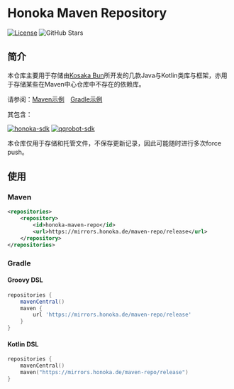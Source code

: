 # Honoka Maven Repository
[![License](https://img.shields.io/github/license/honoka-studio/maven-repo?label=License&color=blue&logo=Github)](https://github.com/honoka-studio/maven-repo/blob/master/LICENSE)
![GitHub Stars](https://img.shields.io/github/stars/honoka-studio/maven-repo?label=Stars&logo=GitHub&style=flat)

## 简介
本仓库主要用于存储由[Kosaka Bun](https://github.com/kosaka-bun)所开发的几款Java与Kotlin类库与框架，亦用于存储某些在Maven中心仓库中不存在的依赖库。

请参阅：[Maven示例](https://github.com/honoka-studio/maven-repo/tree/master/example/maven)&emsp;[Gradle示例](https://github.com/honoka-studio/maven-repo/tree/master/example/gradle)

其包含：

[![honoka-sdk](https://github-readme-stats.vercel.app/api/pin/?username=kosaka-bun&repo=honoka-sdk)](https://github.com/kosaka-bun/honoka-sdk)
[![qqrobot-sdk](https://github-readme-stats.vercel.app/api/pin/?username=kosaka-bun&repo=qqrobot-sdk)](https://github.com/kosaka-bun/qqrobot-sdk)

本仓库仅用于存储和托管文件，不保存更新记录，因此可能随时进行多次force push。

## 使用
### Maven
```xml
<repositories>
    <repository>
        <id>honoka-maven-repo</id>
        <url>https://mirrors.honoka.de/maven-repo/release</url>
    </repository>
</repositories>
```

### Gradle
#### Groovy DSL
```groovy
repositories {
    mavenCentral()
    maven {
        url 'https://mirrors.honoka.de/maven-repo/release'
    }
}
```

#### Kotlin DSL
```kotlin
repositories {
    mavenCentral()
    maven("https://mirrors.honoka.de/maven-repo/release")
}
```
